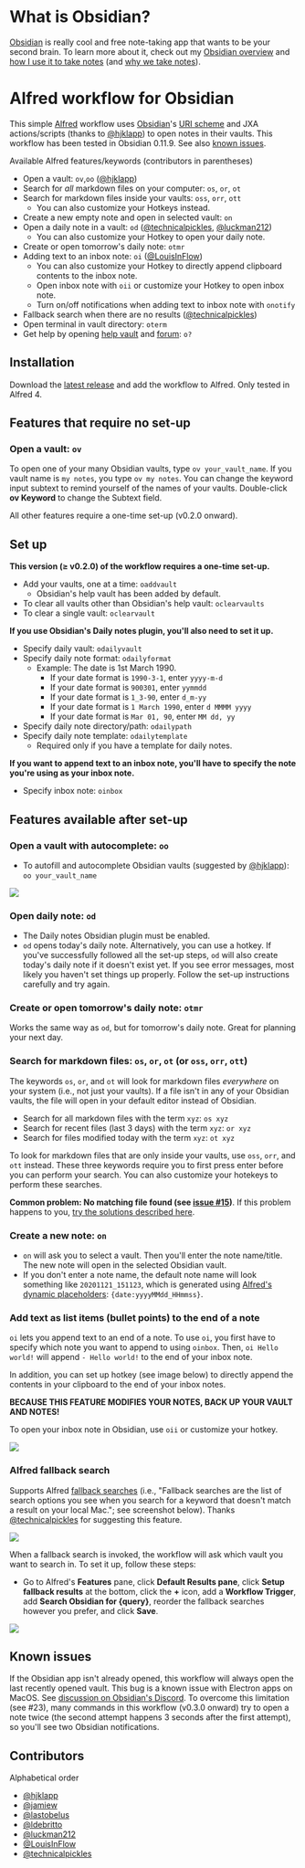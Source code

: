 # What is Obsidian?

[Obsidian](https://obsidian.md/) is really cool and free note-taking app that wants to be your second brain. To learn more about it, check out my [Obsidian overview](https://medium.com/swlh/take-better-notes-with-this-free-note-taking-app-that-wants-to-be-your-second-brain-1a97909a677b) and [how I use it to take notes](https://medium.com/swlh/how-to-take-notes-insights-from-ai-neuroscience-a-sociologist-and-a-free-app-34b4be63080a) (and [why we take notes](https://medium.com/swlh/why-take-notes-3-common-misconceptions-and-3-better-mindsets-447ef6853aa9)).

# Alfred workflow for Obsidian

This simple [Alfred](https://www.alfredapp.com/) workflow uses [Obsidian](https://obsidian.md/)'s [URI scheme](https://publish.obsidian.md/help/Advanced+topics/Using+obsidian+URI) and JXA actions/scripts (thanks to [@hjklapp](https://github.com/hjklapp)) to open notes in their vaults. This workflow has been tested in Obsidian 0.11.9. See also [known issues](#known-issues).

Available Alfred features/keywords (contributors in parentheses)
- Open a vault: `ov`,`oo` ([@hjklapp](https://github.com/hjklapp))
- Search for *all* markdown files on your computer: `os`, `or`, `ot`
- Search for markdown files inside your vaults: `oss`, `orr`, `ott`
  - You can also customize your Hotkeys instead. 
- Create a new empty note and open in selected vault: `on`
- Open a daily note in a vault: `od` ([@technicalpickles](https://github.com/technicalpickles), [@luckman212](https://github.com/luckman212))
  - You can also customize your Hotkey to open your daily note.
- Create or open tomorrow's daily note: `otmr`
- Adding text to an inbox note: `oi` ([@LouisInFlow](https://github.com/LouisInFlow))
  - You can also customize your Hotkey to directly append clipboard contents to the inbox note.
  - Open inbox note with `oii` or customize your Hotkey to open inbox note.
  - Turn on/off notifications when adding text to inbox note with `onotify`
- Fallback search when there are no results ([@technicalpickles](https://github.com/technicalpickles))
- Open terminal in vault directory: `oterm`
- Get help by opening [help vault](https://publish.obsidian.md/help/Index) and [forum](https://forum.obsidian.md/): `o?` 

## Installation

Download the [latest release](https://github.com/hauselin/obsidian-alfred/raw/master/Obsidian.alfredworkflow) and add the workflow to Alfred. Only tested in Alfred 4.

## Features that require no set-up

### Open a vault: `ov`

To open one of your many Obsidian vaults, type `ov your_vault_name`. If you vault name is `my notes`, you type `ov my notes`. You can change the keyword input subtext to remind yourself of the names of your vaults. Double-click **ov Keyword** to change the Subtext field.

All other features require a one-time set-up (v0.2.0 onward).

## Set up

**This version (≥ v0.2.0) of the workflow requires a one-time set-up.** 

- Add your vaults, one at a time: `oaddvault`
  - Obsidian's help vault has been added by default.
- To clear all vaults other than Obsidian's help vault: `oclearvaults`
- To clear a single vault: `oclearvault`

**If you use Obsidian's Daily notes plugin, you'll also need to set it up.**

- Specify daily vault: `odailyvault`
- Specify daily note format: `odailyformat`
  - Example: The date is 1st March 1990. 
    - If your date format is `1990-3-1`, enter `yyyy-m-d`
    - If your date format is `900301`, enter `yymmdd`
    - If your date format is `1_3-90`, enter `d_m-yy`
    - If your date format is `1 March 1990`, enter `d MMMM yyyy`
    - If your date format is `Mar 01, 90`, enter `MM dd, yy`
- Specify daily note directory/path: `odailypath`
- Specify daily note template: `odailytemplate`
  - Required only if you have a template for daily notes.

**If you want to append text to an inbox note, you'll have to specify the note you're using as your inbox note.**

- Specify inbox note: `oinbox`
 
## Features available after set-up

### Open a vault with autocomplete: `oo`

- To autofill and autocomplete Obsidian vaults (suggested by [@hjklapp](https://github.com/hjklapp)): `oo your_vault_name`

![](img/oo.gif)


### Open daily note: `od`

- The Daily notes Obsidian plugin must be enabled.
- `od` opens today's daily note. Alternatively, you can use a hotkey. If you've successfully followed all the set-up steps, `od` will also create today's daily note if it doesn't exist yet. If you see error messages, most likely you haven't set things up properly. Follow the set-up instructions carefully and try again.

### Create or open tomorrow's daily note: `otmr`

Works the same way as `od`, but for tomorrow's daily note. Great for planning your next day.

### Search for markdown files: `os`, `or`, `ot` (or `oss`, `orr`, `ott`)

The keywords `os`, `or`, and `ot` will look for markdown files *everywhere* on your system (i.e., not just your vaults). If a file isn't in any of your Obsidian vaults, the file will open in your default editor instead of Obsidian.

- Search for all markdown files with the term `xyz`: `os xyz`
- Search for recent files (last 3 days) with the term `xyz`: `or xyz`
- Search for files modified today with the term `xyz`: `ot xyz`

To look for markdown files that are only inside your vaults, use `oss`, `orr`, and `ott` instead. These three keywords require you to first press enter before you can perform your search. You can also customize your hotekeys to perform these searches.

**Common problem: No matching file found (see [issue #15](https://github.com/hauselin/obsidian-alfred/issues/15))**. If this problem happens to you, [try the solutions described here](https://github.com/hauselin/obsidian-alfred/issues/15#issuecomment-753414360).

### Create a new note: `on`

- `on` will ask you to select a vault. Then you'll enter the note name/title. The new note will open in the selected Obsidian vault.
- If you don't enter a note name, the default note name will look something like `20201121_151123`, which is generated using [Alfred's dynamic placeholders](https://www.alfredapp.com/help/workflows/advanced/placeholders/): `{date:yyyyMMdd_HHmmss}`. 

### Add text as list items (bullet points) to the end of a note

`oi` lets you append text to an end of a note. To use `oi`, you first have to specify which note you want to append to using `oinbox`. Then, `oi Hello world!` will append `- Hello world!` to the end of your inbox note. 

In addition, you can set up hotkey (see image below) to directly append the contents in your clipboard to the end of your inbox notes.

**BECAUSE THIS FEATURE MODIFIES YOUR NOTES, BACK UP YOUR VAULT AND NOTES!**

To open your inbox note in Obsidian, use `oii` or customize your hotkey.

![](img/append_to_inbox.png)

### Alfred fallback search

Supports Alfred [fallback searches](https://www.alfredapp.com/help/features/default-results/fallback-searches/) (i.e., "Fallback searches are the list of search options you see when you search for a keyword that doesn't match a result on your local Mac."; see screenshot below). Thanks [@technicalpickles](https://github.com/technicalpickles) for suggesting this feature.

![](img/fallback.png)

When a fallback search is invoked, the workflow will ask which vault you want to search in. To set it up, follow these steps: 

- Go to Alfred's **Features** pane, click **Default Results pane**, click **Setup fallback results** at the bottom, click the **+** icon, add a **Workflow Trigger**, add **Search Obsidian for {query}**, reorder the fallback searches however you prefer, and click **Save**.


![](img/fallback2.gif)

## Known issues

If the Obsidian app isn't already opened, this workflow will always open the last recently opened vault. This bug is a known issue with Electron apps on MacOS. See [discussion on Obsidian's Discord](https://discordapp.com/channels/686053708261228577/716028884885307432/755203478413902036). To overcome this limitation (see #23), many commands in this workflow (v0.3.0 onward) try to open a note twice (the second attempt happens 3 seconds after the first attempt), so you'll see two Obsidian notifications. 

## Contributors

Alphabetical order

- [@hjklapp](https://github.com/hjklapp)
- [@jamiew](https://github.com/jamiew)
- [@lastobelus](https://github.com/lastobelus)
- [@ldebritto](https://github.com/ldebritto)
- [@luckman212](https://github.com/luckman212)
- [@LouisInFlow](https://github.com/LouisInFlow)
- [@technicalpickles](https://github.com/technicalpickles)

